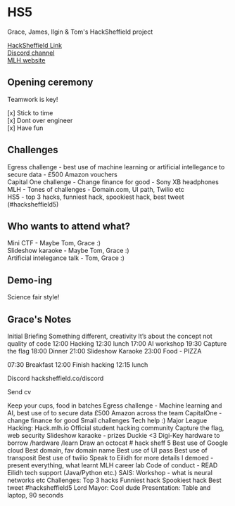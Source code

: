 # HS5
Grace, James, Ilgin & Tom's HackSheffield project

[HackSheffield Link](https://hacksheffield.co/)  
[Discord channel](https://discordapp.com/channels/579037853472784406/579038190929707050)  
[MLH website](http://hack.mlh.io)

## Opening ceremony 

Teamwork is key!

[x] Stick to time  
[x] Dont over engineer  
[x] Have fun

## Challenges
Egress challenge - best use of machine learning or artificial intellegance to secure data - £500 Amazon vouchers  
Capital One challenge - Change finance for good - Sony XB headphones  
MLH - Tones of challenges - Domain.com, UI path, Twilio etc  
HS5 - top 3 hacks, funniest hack, spookiest hack, best tweet (#hacksheffield5)  

## Who wants to attend what? 
Mini CTF - Maybe Tom, Grace :)  
Slideshow karaoke - Maybe Tom, Grace :)  
Artificial intelegance talk - Tom, Grace :)

## Demo-ing
Science fair style!

## Grace's Notes
Initial Briefing
Something different, creativity
It’s about the concept not quality of code
12:00 Hacking
12:30 lunch
17:00 AI workshop
19:30 Capture the flag
18:00 Dinner
21:00 Slideshow Karaoke
23:00 Food - PIZZA

07:30 Breakfast
12:00 Finish hacking
12:15 lunch

Discord
hacksheffield.co/discord

Send cv

Keep your cups, food in batches
Egress challenge - Machine learning and AI, best use of to secure data
£500 Amazon across the team
CapitalOne - change finance for good
Small challenges
Tech help :)
Major League Hacking:
Hack.mlh.io
Official student hacking community
Capture the flag, web security
Slideshow karaoke - prizes
Duckie <3
Digi-Key hardware to borrow
/hardware
/learn
Draw an octocat # hack sheff 5
Best use of Google cloud
Best domain, fav domain name
Best use of UI pass
Best use of transposit
Best use of twilio
Speak to Eilidh for more details
I demoed - present everything, what learnt
MLH career lab
Code of conduct - READ
Eilidh tech support (Java/Python etc.)
SAIS:
Workshop  - what is neural networks etc
Challenges:
Top 3 hacks
Funniest hack
Spookiest hack
Best tweet #hacksheffield5
Lord Mayor:
Cool dude
Presentation:
Table and laptop, 90 seconds
